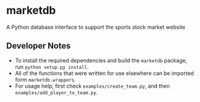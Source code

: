 # marketdb

A Python database interface to support the sports stock market website

## Developer Notes

- To install the required dependencies and build the `marketdb` package, run ```python setup.py install```.
- All of the functions that were written for use elsewhere can be imported form `marketdb.wrappers`.
- For usage help, first check `examples/create_team.py`, and then `examples/add_player_to_team.py`.
